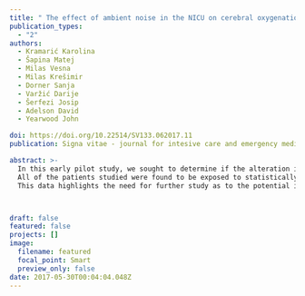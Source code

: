 ```yaml
---
title: " The effect of ambient noise in the NICU on cerebral oxygenation in preterm neonates on high flow oxygen therapy "
publication_types:
  - "2"
authors:
  - Kramarić Karolina
  - Šapina Matej
  - Milas Vesna
  - Milas Krešimir
  - Dorner Sanja
  - Varžić Darije
  - Šerfezi Josip
  - Adelson David
  - Yearwood John

doi: https://doi.org/10.22514/SV133.062017.11
publication: Signa vitae - journal for intesive care and emergency medicine. 2017;13(3):52-6.

abstract: >-
  In this early pilot study, we sought to determine if the alteration in these physiologic efects in premature infants in response to ambient noise in the NICU could be assessed evaluating cerebral blood saturation. Tree premature infants, on high fow nasal cannula oxygen support (HFNC), at less than 34 weeks of gestation were included in the study Tree variables were used to evaluate sound levels due to AAP and EPA guidelines; Leq,1h, L10,1h and Lmax,1min. 
  All of the patients studied were found to be exposed to statistically signifcant noise levels (above recommendation) throughout all of the time periods measured. Noise levels were found to be similarly elevated during the 1 am and 3 pm time periods as well, though not as much as compared to the 7 am measure. A statistically signifcant diference was found within every patient's rSO2 levels in both hemispheres, but also in the absolute diferences of rSO2. Positive signifcant statistical correlations were found between the average rSO2 and Leq,1h (ρ=0.14), Lmax,1min (ρ=0.18), L10,1h (ρ=0.15). Signifcant negative correlations were found between the absolute diference levels and Lmax,1min (ρ=-0.3, and L10,1h (ρ=-0.18). 
  This data highlights the need for further study as to the potential impact of noise on the cerebral physiology of premature infants. Further research is needed to assess the potential long-term side efects of environmental noise on the premature infant’s brain.



draft: false
featured: false
projects: []
image:
  filename: featured
  focal_point: Smart
  preview_only: false
date: 2017-05-30T00:04:04.048Z
---
```

